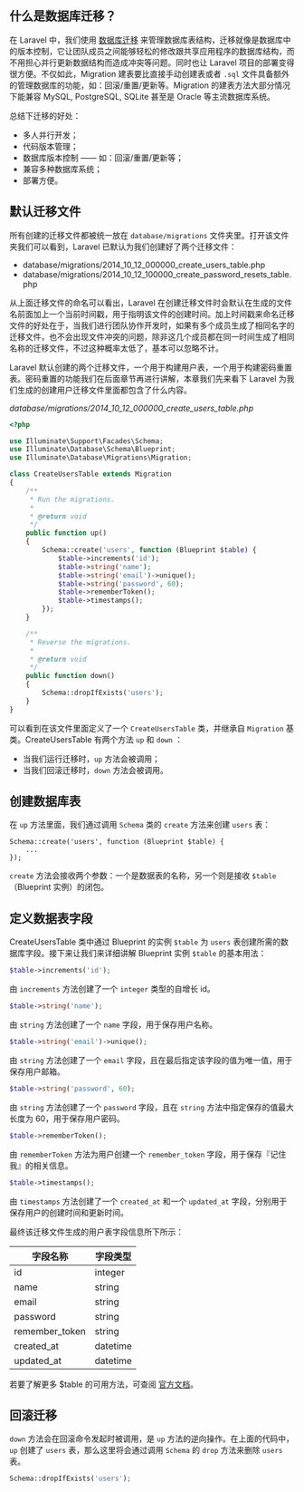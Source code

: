 ## 什么是数据库迁移？

在 Laravel 中，我们使用 [数据库迁移](http://d.laravel-china.org/docs/5.5/migrations) 来管理数据库表结构，迁移就像是数据库中的版本控制，它让团队成员之间能够轻松的修改跟共享应用程序的数据库结构，而不用担心并行更新数据结构而造成冲突等问题。同时也让 Laravel 项目的部署变得很方便。不仅如此，Migration 建表要比直接手动创建表或者 `.sql` 文件具备额外的管理数据库的功能，如：回滚/重置/更新等。Migration 的建表方法大部分情况下能兼容 MySQL, PostgreSQL, SQLite 甚至是 Oracle 等主流数据库系统。

总结下迁移的好处：

- 多人并行开发；
- 代码版本管理；
- 数据库版本控制 —— 如：回滚/重置/更新等；
- 兼容多种数据库系统；
- 部署方便。

## 默认迁移文件

所有创建的迁移文件都被统一放在 `database/migrations` 文件夹里。打开该文件夹我们可以看到，Laravel 已默认为我们创建好了两个迁移文件：

* database/migrations/2014_10_12_000000_create_users_table.php
* database/migrations/2014_10_12_100000_create_password_resets_table.php

从上面迁移文件的命名可以看出，Laravel 在创建迁移文件时会默认在生成的文件名前面加上一个当前时间戳，用于指明该文件的创建时间。加上时间戳来命名迁移文件的好处在于，当我们进行团队协作开发时，如果有多个成员生成了相同名字的迁移文件，也不会出现文件冲突的问题，除非这几个成员都在同一时间生成了相同名称的迁移文件，不过这种概率太低了，基本可以忽略不计。

Laravel 默认创建的两个迁移文件，一个用于构建用户表，一个用于构建密码重置表。密码重置的功能我们在后面章节再进行讲解，本章我们先来看下 Laravel 为我们生成的创建用户迁移文件里面都包含了什么内容。

*database/migrations/2014_10_12_000000_create_users_table.php*

```php
<?php

use Illuminate\Support\Facades\Schema;
use Illuminate\Database\Schema\Blueprint;
use Illuminate\Database\Migrations\Migration;

class CreateUsersTable extends Migration
{
    /**
     * Run the migrations.
     *
     * @return void
     */
    public function up()
    {
        Schema::create('users', function (Blueprint $table) {
            $table->increments('id');
            $table->string('name');
            $table->string('email')->unique();
            $table->string('password', 60);
            $table->rememberToken();
            $table->timestamps();
        });
    }

    /**
     * Reverse the migrations.
     *
     * @return void
     */
    public function down()
    {
        Schema::dropIfExists('users');
    }
}
```

可以看到在该文件里面定义了一个 `CreateUsersTable` 类，并继承自 `Migration` 基类。CreateUsersTable 有两个方法  `up` 和 `down` ：

- 当我们运行迁移时，`up` 方法会被调用；
- 当我们回滚迁移时，`down` 方法会被调用。

## 创建数据库表

在 `up` 方法里面，我们通过调用 `Schema` 类的 `create` 方法来创建 `users` 表：

```
Schema::create('users', function (Blueprint $table) {
    ...
});
```

`create` 方法会接收两个参数：一个是数据表的名称，另一个则是接收 `$table`（Blueprint 实例）的闭包。

## 定义数据表字段

CreateUsersTable 类中通过 Blueprint 的实例 `$table` 为 `users` 表创建所需的数据库字段。接下来让我们来详细讲解 Blueprint 实例 `$table`  的基本用法：

```php
$table->increments('id');
```

由 `increments` 方法创建了一个 `integer` 类型的自增长 id。

```php
$table->string('name');
```

由 `string` 方法创建了一个 `name` 字段，用于保存用户名称。

```php
$table->string('email')->unique();
```

由 `string` 方法创建了一个 `email` 字段，且在最后指定该字段的值为唯一值，用于保存用户邮箱。

```php
$table->string('password', 60);
```

由 `string` 方法创建了一个 `password` 字段，且在 `string` 方法中指定保存的值最大长度为 60，用于保存用户密码。

```php
$table->rememberToken();
```

由 `rememberToken` 方法为用户创建一个 `remember_token` 字段，用于保存『记住我』的相关信息。

```php
$table->timestamps();
```

由 `timestamps` 方法创建了一个 `created_at` 和一个 `updated_at` 字段，分别用于保存用户的创建时间和更新时间。

最终该迁移文件生成的用户表字段信息所下所示：

字段名称 | 字段类型
--- | ---
id | integer
name | string
email | string
password | string
remember_token | string
created_at | datetime
updated_at | datetime

若要了解更多 $table 的可用方法，可查阅 [官方文档](http://d.laravel-china.org/docs/5.5/migrations#creating-tables)。

## 回滚迁移

`down` 方法会在回滚命令发起时被调用，是 `up` 方法的逆向操作。在上面的代码中，`up` 创建了 `users` 表，那么这里将会通过调用 `Schema` 的 `drop` 方法来删除 `users` 表。

```php
Schema::dropIfExists('users');
```
